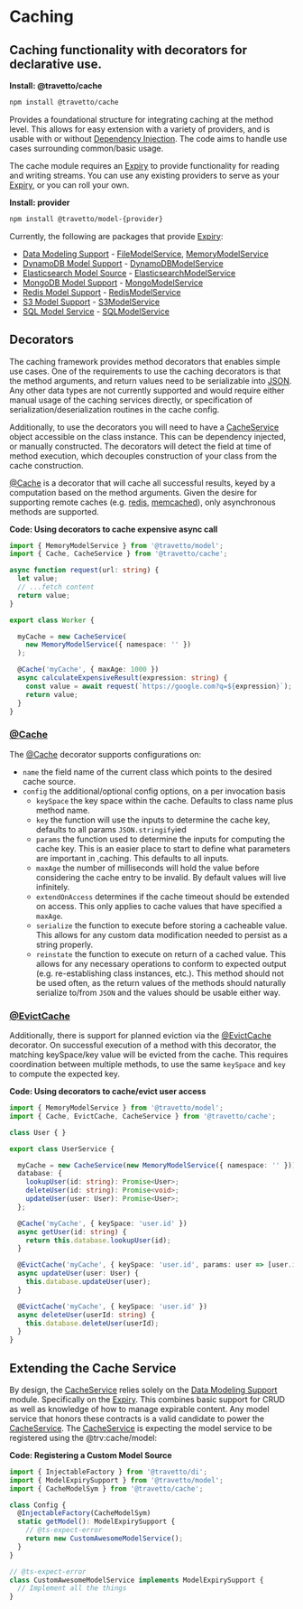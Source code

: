 <!-- This file was generated by the framweork and should not be modified directly -->
<!-- Please modify https://github.com/travetto/travetto/tree/master/module/cache/doc.ts and execute "npm run docs" to rebuild -->
# Caching
## Caching functionality with decorators for declarative use.

**Install: @travetto/cache**
```bash
npm install @travetto/cache
```

Provides a foundational structure for integrating caching at the method level.  This allows for easy extension with a variety of providers, and is usable with or without [Dependency Injection](https://github.com/travetto/travetto/tree/master/module/di#readme "Dependency registration/management and injection support.").  The code aims to handle use cases surrounding common/basic usage.

The cache module requires an [Expiry](https://github.com/travetto/travetto/tree/master/module/model/src/service/expiry.ts#L10) to provide functionality for reading and writing streams. You can use any existing providers to serve as your [Expiry](https://github.com/travetto/travetto/tree/master/module/model/src/service/expiry.ts#L10), or you can roll your own.

**Install: provider**
```bash
npm install @travetto/model-{provider}
```

Currently, the following are packages that provide [Expiry](https://github.com/travetto/travetto/tree/master/module/model/src/service/expiry.ts#L10):
   
   *  [Data Modeling Support](https://github.com/travetto/travetto/tree/master/module/model#readme "Datastore abstraction for core operations.") - [FileModelService](https://github.com/travetto/travetto/tree/master/module/model/src/provider/file.ts#L43), [MemoryModelService](https://github.com/travetto/travetto/tree/master/module/model/src/provider/memory.ts#L32)
   *  [DynamoDB Model Support](https://github.com/travetto/travetto/tree/master/module/model-dynamodb#readme "DynamoDB backing for the travetto model module.") - [DynamoDBModelService](https://github.com/travetto/travetto/tree/master/module/model-dynamodb/src/service.ts#L55)
   *  [Elasticsearch Model Source](https://github.com/travetto/travetto/tree/master/module/model-elasticsearch#readme "Elasticsearch backing for the travetto model module, with real-time modeling support for Elasticsearch mappings.") - [ElasticsearchModelService](https://github.com/travetto/travetto/tree/master/module/model-elasticsearch/src/service.ts#L39)
   *  [MongoDB Model Support](https://github.com/travetto/travetto/tree/master/module/model-mongo#readme "Mongo backing for the travetto model module.") - [MongoModelService](https://github.com/travetto/travetto/tree/master/module/model-mongo/src/service.ts#L45)
   *  [Redis Model Support](https://github.com/travetto/travetto/tree/master/module/model-redis#readme "Redis backing for the travetto model module.") - [RedisModelService](https://github.com/travetto/travetto/tree/master/module/model-redis/src/service.ts#L22)
   *  [S3 Model Support](https://github.com/travetto/travetto/tree/master/module/model-s3#readme "S3 backing for the travetto model module.") - [S3ModelService](https://github.com/travetto/travetto/tree/master/module/model-s3/src/service.ts#L26)
   *  [SQL Model Service](https://github.com/travetto/travetto/tree/master/module/model-sql#readme "SQL backing for the travetto model module, with real-time modeling support for SQL schemas.") - [SQLModelService](https://github.com/travetto/travetto/tree/master/module/model-sql/src/service.ts#L35)

## Decorators
The caching framework provides method decorators that enables simple use cases.  One of the requirements to use the caching decorators is that the method arguments, and return values need to be serializable into [JSON](https://www.json.org).  Any other data types are not currently supported and would require either manual usage of the caching services directly, or specification of serialization/deserialization routines in the cache config.

Additionally, to use the decorators you will need to have a [CacheService](https://github.com/travetto/travetto/tree/master/module/cache/src/service.ts#L29) object accessible on the class instance. This can be dependency injected, or manually constructed. The decorators will detect the field at time of method execution, which decouples construction of your class from the cache construction.

[@Cache](https://github.com/travetto/travetto/tree/master/module/cache/src/decorator.ts#L12) is a decorator that will cache all successful results, keyed by a computation based on the method arguments.  Given the desire for supporting remote caches (e.g. [redis](https://redis.io), [memcached](https://memcached.org)), only asynchronous methods are supported.

**Code: Using decorators to cache expensive async call**
```typescript
import { MemoryModelService } from '@travetto/model';
import { Cache, CacheService } from '@travetto/cache';

async function request(url: string) {
  let value;
  // ...fetch content
  return value;
}

export class Worker {

  myCache = new CacheService(
    new MemoryModelService({ namespace: '' })
  );

  @Cache('myCache', { maxAge: 1000 })
  async calculateExpensiveResult(expression: string) {
    const value = await request(`https://google.com?q=${expression}`);
    return value;
  }
}
```

### [@Cache](https://github.com/travetto/travetto/tree/master/module/cache/src/decorator.ts#L12)

The [@Cache](https://github.com/travetto/travetto/tree/master/module/cache/src/decorator.ts#L12) decorator supports configurations on:

   
   *  `name` the field name of the current class which points to the desired cache source.
   *  `config` the additional/optional config options, on a per invocation basis    
      *  `keySpace` the key space within the cache.  Defaults to class name plus method name.
      *  `key` the function  will use the inputs to determine the cache key, defaults to all params `JSON.stringify`ied
      *  `params` the function used to determine the inputs for computing the cache key.  This is an easier place to start to define what parameters are important in ,caching. This defaults to all inputs.
      *  `maxAge` the number of milliseconds will hold the value before considering the cache entry to be invalid.  By default values will live infinitely.
      *  `extendOnAccess` determines if the cache timeout should be extended on access.  This only applies to cache values that have specified a `maxAge`.
      *  `serialize` the function to execute before storing a cacheable value.  This allows for any custom data modification needed to persist as a string properly.
      *  `reinstate` the function to execute on return of a cached value.  This allows for any necessary operations to conform to expected output (e.g. re-establishing class instances, etc.).  This method should not be used often, as the return values of the methods should naturally serialize to/from `JSON` and the values should be usable either way.

### [@EvictCache](https://github.com/travetto/travetto/tree/master/module/cache/src/decorator.ts#L26)

Additionally, there is support for planned eviction via the [@EvictCache](https://github.com/travetto/travetto/tree/master/module/cache/src/decorator.ts#L26) decorator.  On successful execution of a method with this decorator, the matching keySpace/key value will be evicted from the cache.  This requires coordination between multiple methods, to use the same `keySpace` and `key` to compute the expected key.

**Code: Using decorators to cache/evict user access**
```typescript
import { MemoryModelService } from '@travetto/model';
import { Cache, EvictCache, CacheService } from '@travetto/cache';

class User { }

export class UserService {

  myCache = new CacheService(new MemoryModelService({ namespace: '' }));
  database: {
    lookupUser(id: string): Promise<User>;
    deleteUser(id: string): Promise<void>;
    updateUser(user: User): Promise<User>;
  };

  @Cache('myCache', { keySpace: 'user.id' })
  async getUser(id: string) {
    return this.database.lookupUser(id);
  }

  @EvictCache('myCache', { keySpace: 'user.id', params: user => [user.id] })
  async updateUser(user: User) {
    this.database.updateUser(user);
  }

  @EvictCache('myCache', { keySpace: 'user.id' })
  async deleteUser(userId: string) {
    this.database.deleteUser(userId);
  }
}
```

## Extending the Cache Service

By design, the [CacheService](https://github.com/travetto/travetto/tree/master/module/cache/src/service.ts#L29) relies solely on the [Data Modeling Support](https://github.com/travetto/travetto/tree/master/module/model#readme "Datastore abstraction for core operations.") module.  Specifically on the [Expiry](https://github.com/travetto/travetto/tree/master/module/model/src/service/expiry.ts#L10).   This combines basic support for CRUD as well as knowledge of how to manage expirable content.  Any model service that honors these contracts is a valid candidate to power the [CacheService](https://github.com/travetto/travetto/tree/master/module/cache/src/service.ts#L29).  The [CacheService](https://github.com/travetto/travetto/tree/master/module/cache/src/service.ts#L29) is expecting the model service to be registered using the @trv:cache/model:

**Code: Registering a Custom Model Source**
```typescript
import { InjectableFactory } from '@travetto/di';
import { ModelExpirySupport } from '@travetto/model';
import { CacheModelSym } from '@travetto/cache';

class Config {
  @InjectableFactory(CacheModelSym)
  static getModel(): ModelExpirySupport {
    // @ts-expect-error
    return new CustomAwesomeModelService();
  }
}

// @ts-expect-error
class CustomAwesomeModelService implements ModelExpirySupport {
  // Implement all the things
}
```
